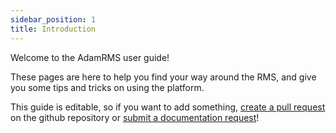 ```yaml
---
sidebar_position: 1
title: Introduction
---
```


Welcome to the AdamRMS user guide!

These pages are here to help you find your way around the RMS, and give you some tips and tricks on using the platform.

This guide is editable, so if you want to add something, [create a pull request](https://github.com/adam-rms/adam-rms/compare) on the github repository or [submit a documentation request](https://github.com/adam-rms/adam-rms/issues/new?assignees=&labels=documentation&template=training-request.yml&title=%5BDOCS%5D)!